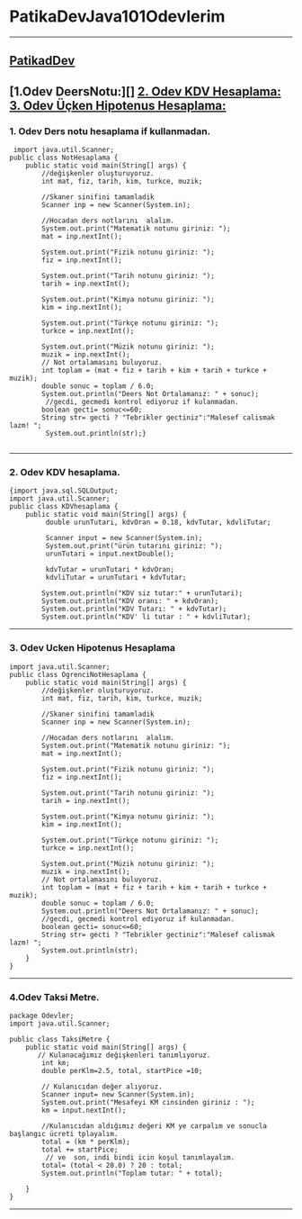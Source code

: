 # PatikaDevJava101Odevlerim
--------
[PatikadDev](www.patika.dev)
------------------------------------
 [1.Odev DeersNotu:][] [2. Odev KDV Hesaplama:](https://github.com/Vusal-Gurbanov/PatikaDevJava101Odevlerim/blob/main/README.md#2-odev-kdv-hesaplama) [3. Odev Üçken Hipotenus Hesaplama:](https://github.com/Vusal-Gurbanov/PatikaDevJava101Odevlerim/blob/main/README.md#3-odev--ucken-hipotenus-hesaplama)
-----------------------------------------

### 1. Odev Ders notu hesaplama if kullanmadan.
```
 import java.util.Scanner;
public class NotHesaplama {
    public static void main(String[] args) {
        //değişkenler oluşturuyoruz.
        int mat, fiz, tarih, kim, turkce, muzik;

        //Skaner sinifini tamamladik
        Scanner inp = new Scanner(System.in);

        //Hocadan ders notlarını  alalım.
        System.out.print("Matematik notunu giriniz: ");
        mat = inp.nextInt();

        System.out.print("Fizik notunu giriniz: ");
        fiz = inp.nextInt();

        System.out.print("Tarih notunu giriniz: ");
        tarih = inp.nextInt();

        System.out.print("Kimya notunu giriniz: ");
        kim = inp.nextInt();

        System.out.print("Türkçe notunu giriniz: ");
        turkce = inp.nextInt();

        System.out.print("Müzik notunu giriniz: ");
        muzik = inp.nextInt();
        // Not ortalamasını buluyoruz.
        int toplam = (mat + fiz + tarih + kim + tarih + turkce + muzik);
        double sonuc = toplam / 6.0;
        System.out.println("Deers Not Ortalamanız: " + sonuc);
         //gecdi, gecmedi kontrol ediyoruz if kulanmadan.
        boolean gecti= sonuc<=60;
        String str= gecti ? "Tebrikler gectiniz":"Malesef calismak lazm! ";
         System.out.println(str);}
    
```
-------------------------------------------------------------------------------------

### 2. Odev KDV hesaplama.

``` java.
{import java.sql.SQLOutput;
import java.util.Scanner;
public class KDVhesaplama {
    public static void main(String[] args) {
         double urunTutari, kdvOran = 0.18, kdvTutar, kdvliTutar;

         Scanner input = new Scanner(System.in);
         System.out.print("ürün tutarını giriniz: ");
         urunTutari = input.nextDouble();

         kdvTutar = urunTutari * kdvOran;
         kdvliTutar = urunTutari + kdvTutar;

        System.out.println("KDV siz tutar:" + urunTutari);
        System.out.println("KDV oranı: " + kdvOran);
        System.out.println("KDV Tutarı: " + kdvTutar);
        System.out.println("KDV' li tutar : " + kdvliTutar);  

```
----------------------------------------------------------------------------------------
### 3. Odev  Ucken Hipotenus Hesaplama
```
import java.util.Scanner;
public class OgrenciNotHesaplama {
    public static void main(String[] args) {
        //değişkenler oluşturuyoruz.
        int mat, fiz, tarih, kim, turkce, muzik;

        //Skaner sinifini tamamladik
        Scanner inp = new Scanner(System.in);

        //Hocadan ders notlarını  alalım.
        System.out.print("Matematik notunu giriniz: ");
        mat = inp.nextInt();

        System.out.print("Fizik notunu giriniz: ");
        fiz = inp.nextInt();

        System.out.print("Tarih notunu giriniz: ");
        tarih = inp.nextInt();

        System.out.print("Kimya notunu giriniz: ");
        kim = inp.nextInt();

        System.out.print("Türkçe notunu giriniz: ");
        turkce = inp.nextInt();

        System.out.print("Müzik notunu giriniz: ");
        muzik = inp.nextInt();
        // Not ortalamasını buluyoruz.
        int toplam = (mat + fiz + tarih + kim + tarih + turkce + muzik);
        double sonuc = toplam / 6.0;
        System.out.println("Deers Not Ortalamanız: " + sonuc);
        //gecdi, gecmedi kontrol ediyoruz if kulanmadan.
        boolean gecti= sonuc<=60;
        String str= gecti ? "Tebrikler gectiniz":"Malesef calismak lazm! ";
        System.out.println(str);
    }
}
```
-----------------------------------------------------------------------------------
### 4.Odev Taksi Metre.
```
package Odevler;
import java.util.Scanner;

public class TaksiMetre {
    public static void main(String[] args) {
       // Kulanacağımız değişkenleri tanımlıyoruz.
        int km;
        double perKlm=2.5, total, startPice =10;

        // Kulanıcıdan değer alıyoruz.
        Scanner input= new Scanner(System.in);
        System.out.print("Mesafeyi KM cinsinden giriniz : ");
        km = input.nextInt();

        //Kulanıcıdan aldığımız değeri KM ye carpalım ve sonucla başlangıc ücreti tplayalım.
        total = (km * perKlm);
        total += startPice;
         // ve  son, indi bindi icin koşul tanımlayalım.
        total= (total < 20.0) ? 20 : total;
        System.out.println("Toplam tutar: " + total);

    }
}
```
-------------------------------------------------------------------------------
